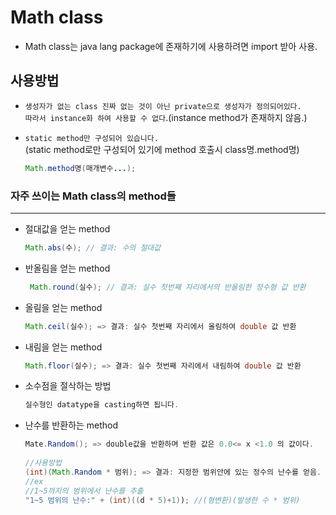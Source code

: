 Math class
===
* Math class는 java lang package에 존재하기에 사용하려면 import 받아 사용.


## 사용방법

* `생성자가 없는 class 진짜 없는 것이 아닌 private으로 생성자가 정의되어있다.`<br>
`따라서 instance화 하여 사용할 수 없다`.(instance method가 존재하지 않음.)

* `static method만 구성되어 있습니다.`<br> 
(static method로만 구성되어 있기에 method 호출시 class명.method명)
    ```java
    Math.method명(매개변수...);
    ```

### 자주 쓰이는 Math class의 method들
---

* 절대값을 얻는 method
    ```java
    Math.abs(수); // 결과: 수의 절대값
    ```
* 반올림을 얻는 method
    ```java
     Math.round(실수); // 결과: 실수 첫번째 자리에서의 반올림한 정수형 값 반환
    ```
* 올림을 얻는 method
    ```java
    Math.ceil(실수); => 결과: 실수 첫번째 자리에서 올림하여 double 값 반환
    ```
* 내림을 얻는 method
    ```java
    Math.floor(실수); => 결과: 실수 첫번째 자리에서 내림하여 double 값 반환
    ```   
* 소수점을 절삭하는 방법
    ```java
    실수형인 datatype을 casting하면 됩니다.
    ```
* 난수를 반환하는 method
    ```java
    Mate.Random(); => double값을 반환하며 반환 값은 0.0<= x <1.0 의 값이다.
       
    //사용방법
    (int)(Math.Random * 범위); => 결과: 지정한 범위안에 있는 정수의 난수를 얻음.
    //ex
    //1~5까지의 범위에서 난수를 추출
	"1~5 범위의 난수:" + (int)((d * 5)+1)); //(형변환)(발생한 수 * 범위)
    ```